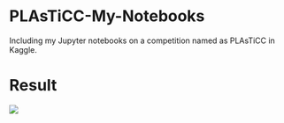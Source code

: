 # PLAsTiCC-My-Notebooks
Including my Jupyter notebooks on a competition named as PLAsTiCC in Kaggle.

# Result

![](https://github.com/MuhammedBuyukkinaci/TensorFlow-Image-Classification-Convolutional-Neural-Networks/blob/master/alexnet_architecture.png) 
